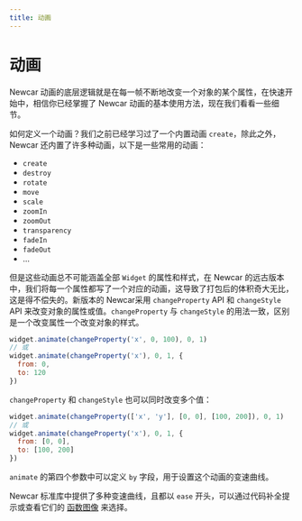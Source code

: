 ```yaml
---
title: 动画
---
```


# 动画

Newcar 动画的底层逻辑就是在每一帧不断地改变一个对象的某个属性，在快速开始中，相信你已经掌握了 Newcar 动画的基本使用方法，现在我们看看一些细节。

如何定义一个动画？我们之前已经学习过了一个内置动画 `create`，除此之外，Newcar 还内置了许多种动画，以下是一些常用的动画：

- `create`
- `destroy`
- `rotate`
- `move`
- `scale`
- `zoomIn`
- `zoomOut`
- `transparency`
- `fadeIn`
- `fadeOut`
- ...

但是这些动画总不可能涵盖全部 `Widget` 的属性和样式，在 Newcar 的远古版本中，我们将每一个属性都写了一个对应的动画，这导致了打包后的体积奇大无比，这是得不偿失的。新版本的 Newcar采用 `changeProperty` API 和 `changeStyle` API 来改变对象的属性或值。`changeProperty` 与 `changeStyle` 的用法一致，区别是一个改变属性一个改变对象的样式。

```javascript
widget.animate(changeProperty('x', 0, 100), 0, 1)
// 或
widget.animate(changeProperty('x'), 0, 1, {
  from: 0,
  to: 120
})
```

`changeProperty` 和 `changeStyle` 也可以同时改变多个值：

```javascript
widget.animate(changeProperty(['x', 'y'], [0, 0], [100, 200]), 0, 1)
// 或
widget.animate(changeProperty('x'), 0, 1, {
  from: [0, 0],
  to: [100, 200]
})
```

`animate` 的第四个参数中可以定义 `by` 字段，用于设置这个动画的变速曲线。

Newcar 标准库中提供了多种变速曲线，且都以 `ease` 开头，可以通过代码补全提示或查看它们的 [函数图像](https://www.desmos.com/calculator/yasltaa9um) 来选择。
